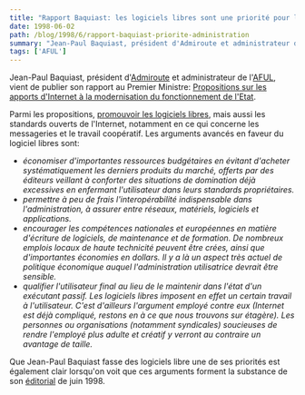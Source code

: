 ```yaml
---
title: "Rapport Baquiast: les logiciels libres sont une priorité pour l'Administration"
date: 1998-06-02
path: /blog/1998/6/rapport-baquiast-priorite-administration
summary: "Jean-Paul Baquiast, président d'Admiroute et administrateur de l'AFUL, vient de publier son rapport au Premier Ministre: Propositions sur les apports d'Internet à la modernisation du fonctionnement de l'Etat."
tags: ['AFUL']
---
```


<P>
Jean-Paul Baquiast, président d'<A HREF="http://www.admiroutes.asso.fr/">Admiroute</A> et
administrateur de l'<A HREF="http://www.aful.org/">AFUL</A>,
vient de publier son rapport au Premier Ministre: <A HREF="http://www.admiroutes.asso.fr/mission/rapport/">Propositions sur
les apports d'Internet à la modernisation du fonctionnement de l'Etat</A>.
</P>

<P>
Parmi les propositions, <A HREF="http://www.admiroutes.asso.fr/mission/rapport/mesures/logilibres.htm">promouvoir les logiciels libres</A>, mais aussi les standards ouverts de
l'Internet, notamment en ce qui concerne les messageries et le travail
coopératif. Les arguments avancés en faveur du logiciel libres sont:
</P>

<EM>
<UL>

<LI>économiser d'importantes ressources budgétaires en évitant d'acheter
systématiquement les derniers produits du marché, offerts par des éditeurs
veillant à conforter des situations de domination déjà excessives en
enfermant l'utilisateur dans leurs standards propriétaires.
<LI>permettre à peu de frais l'interopérabilité indispensable dans
l'administration, à assurer entre réseaux, matériels, logiciels et
applications.
<LI>encourager les compétences nationales et européennes en matière
d'écriture de logiciels, de maintenance et de formation. De nombreux
emplois locaux de haute technicité peuvent être crées, ainsi que
d'importantes économies en dollars. Il y a là un aspect très actuel
de politique économique auquel l'administration utilisatrice devrait
être sensible.
<LI>qualifier l'utilisateur final au lieu de le maintenir dans l'état
d'un exécutant passif. Les logiciels libres imposent en effet un certain
travail à l'utilisateur. C'est d'ailleurs l'argument employé contre
eux (Internet est déjà compliqué, restons en à ce que nous trouvons
sur étagère). Les personnes ou organisations (notamment syndicales)
soucieuses de rendre l'employé plus adulte et créatif y verront au
contraire un avantage de taille.
</UL>

</EM>
<P>
Que Jean-Paul Baquiast fasse des logiciels libre une
de ses priorités est également clair lorsqu'on voit que ces arguments
forment la substance de son <A HREF="http://www.admiroutes.asso.fr/action/edito/1998/loglibre.htm">éditorial</A> de juin 1998.
</P>


